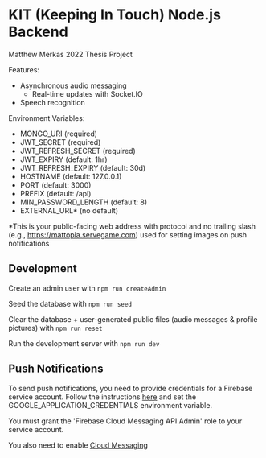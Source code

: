 # KIT (Keeping In Touch) Node.js Backend

Matthew Merkas 2022 Thesis Project

Features:

- Asynchronous audio messaging
  - Real-time updates with Socket.IO
- Speech recognition

Environment Variables:

- MONGO_URI (required)
- JWT_SECRET (required)
- JWT_REFRESH_SECRET (required)
- JWT_EXPIRY (default: 1hr)
- JWT_REFRESH_EXPIRY (default: 30d)
- HOSTNAME (default: 127.0.0.1)
- PORT (default: 3000)
- PREFIX (default: /api)
- MIN_PASSWORD_LENGTH (default: 8)
- EXTERNAL_URL* (no default)

*This is your public-facing web address with protocol and no trailing slash (e.g., https://mattopia.servegame.com) used
for setting images on push notifications

## Development

Create an admin user with `npm run createAdmin`

Seed the database with `npm run seed`

Clear the database + user-generated public files (audio messages & profile pictures) with `npm run reset`

Run the development server with `npm run dev`

## Push Notifications

To send push notifications, you need to provide credentials for a Firebase service account. Follow the instructions
[here](https://firebase.google.com/docs/admin/setup#initialize-sdk) and set the GOOGLE_APPLICATION_CREDENTIALS
environment variable.

You must grant the 'Firebase Cloud Messaging API Admin' role to your service account.

You also need to enable [Cloud Messaging](https://console.cloud.google.com/marketplace/product/google/googlecloudmessaging.googleapis.com)
